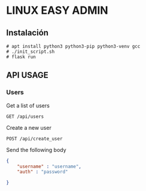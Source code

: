 # LINUX EASY ADMIN

## Instalación 

```
# apt install python3 python3-pip python3-venv gcc
# ./init_script.sh
# flask run
```


## API USAGE

### Users

Get a list of users

```
GET /api/users
```

Create a new user

```
POST /api/create_user
```

Send the following body 

```json
{ 
    "username" : "username",
    "auth" : "password"

}
```



